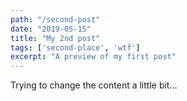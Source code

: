 ```yaml
---
path: "/second-post"
date: "2019-05-15"
title: "My 2nd post"
tags: ['second-place', 'wtf']
excerpt: "A preview of my first post"
---
```


Trying to change the content a little bit...
